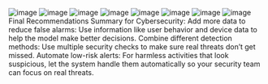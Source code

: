 ![image](https://github.com/user-attachments/assets/6de1bb3c-a7c7-4800-8cdc-0a42e322df59)
![image](https://github.com/user-attachments/assets/f01ee853-cd65-4107-af62-d475a13e8d42)
![image](https://github.com/user-attachments/assets/bd2fae46-cc1d-4423-a5cf-c5201b7b7e4d)
![image](https://github.com/user-attachments/assets/e79ee304-0b2b-4492-9eb1-b00609a87ed7)
![image](https://github.com/user-attachments/assets/fbe32231-70df-4400-aa14-1b6264c0aad1)
![image](https://github.com/user-attachments/assets/37b183fd-7003-4dd1-84ae-44f5f1d2c4dd)
![image](https://github.com/user-attachments/assets/2951d0dd-34f6-4b6e-94ac-11ea95088b67)
![image](https://github.com/user-attachments/assets/c7d657fd-2df7-471b-8c66-e4aaace722ec)
Final Recommendations Summary for Cybersecurity:
Add more data to reduce false alarms: Use information like user behavior and device data to help the model make better decisions.
Combine different detection methods: Use multiple security checks to make sure real threats don’t get missed.
Automate low-risk alerts: For harmless activities that look suspicious, let the system handle them automatically so your security team can focus on real threats.
